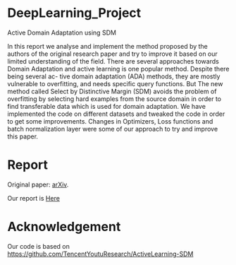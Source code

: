 # DeepLearning_Project
Active Domain Adaptation using SDM

In this report we analyse and implement the method proposed by
the authors of the original research paper and try to improve it based on our limited understanding of the field. 
There are several approaches towards
Domain Adaptation and active learning is one popular method. Despite there being several ac-
tive domain adaptation (ADA) methods, they are mostly vulnerable to overfitting, and needs
specific query functions. But The new
method called Select by Distinctive Margin (SDM) avoids the problem of overfitting
by selecting hard examples from the source domain in order to find transferable data which is
used for domain adaptation. We have implemented the code on different datasets and tweaked
the code in order to get some improvements. Changes in Optimizers, Loss functions and batch
normalization layer were some of our approach to try and improve this paper.

# Report

Original paper: [arXiv](https://github.com/TencentYoutuResearch/ActiveLearning-SDM).

Our report is [Here](https://www.researchgate.net/publication/374535841_Active_Domain_Adaptation_using_Selective_Distinctive_Margin?utm_source=twitter&rgutm_meta1=eHNsLTc2OVdETzFOWlNxeTZpNVJJRkVmRk1ZREROdGpIcGNOQWFkcmZCeDIvak81cnBqYi9VSkhiUEhaYVRUaXp4bVpzeWw2Q1VjTVJ6T2VYRFpQMk1RdDk3bz0%3D)


# Acknowledgement
Our code is based on https://github.com/TencentYoutuResearch/ActiveLearning-SDM
